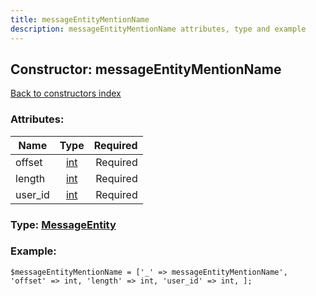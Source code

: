 ```yaml
---
title: messageEntityMentionName
description: messageEntityMentionName attributes, type and example
---
```

## Constructor: messageEntityMentionName  
[Back to constructors index](index.md)



### Attributes:

| Name     |    Type       | Required |
|----------|:-------------:|---------:|
|offset|[int](../types/int.md) | Required|
|length|[int](../types/int.md) | Required|
|user\_id|[int](../types/int.md) | Required|



### Type: [MessageEntity](../types/MessageEntity.md)


### Example:

```
$messageEntityMentionName = ['_' => messageEntityMentionName', 'offset' => int, 'length' => int, 'user_id' => int, ];
```